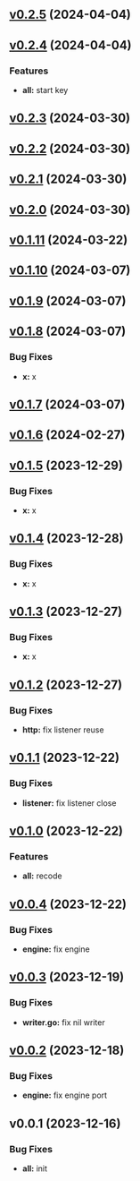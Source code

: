 
<a name="v0.2.5"></a>
## [v0.2.5](https://8.140.161.172/wangsb/wgateway/compare/v0.2.4...v0.2.5) (2024-04-04)


<a name="v0.2.4"></a>
## [v0.2.4](https://8.140.161.172/wangsb/wgateway/compare/v0.2.3...v0.2.4) (2024-04-04)

### Features

* **all:** start key


<a name="v0.2.3"></a>
## [v0.2.3](https://8.140.161.172/wangsb/wgateway/compare/v0.2.2...v0.2.3) (2024-03-30)


<a name="v0.2.2"></a>
## [v0.2.2](https://8.140.161.172/wangsb/wgateway/compare/v0.2.1...v0.2.2) (2024-03-30)


<a name="v0.2.1"></a>
## [v0.2.1](https://8.140.161.172/wangsb/wgateway/compare/v0.2.0...v0.2.1) (2024-03-30)


<a name="v0.2.0"></a>
## [v0.2.0](https://8.140.161.172/wangsb/wgateway/compare/v0.1.11...v0.2.0) (2024-03-30)


<a name="v0.1.11"></a>
## [v0.1.11](https://8.140.161.172/wangsb/wgateway/compare/v0.1.10...v0.1.11) (2024-03-22)


<a name="v0.1.10"></a>
## [v0.1.10](https://8.140.161.172/wangsb/wgateway/compare/v0.1.9...v0.1.10) (2024-03-07)


<a name="v0.1.9"></a>
## [v0.1.9](https://8.140.161.172/wangsb/wgateway/compare/v0.1.8...v0.1.9) (2024-03-07)


<a name="v0.1.8"></a>
## [v0.1.8](https://8.140.161.172/wangsb/wgateway/compare/v0.1.7...v0.1.8) (2024-03-07)

### Bug Fixes

* **x:** x


<a name="v0.1.7"></a>
## [v0.1.7](https://8.140.161.172/wangsb/wgateway/compare/v0.1.6...v0.1.7) (2024-03-07)


<a name="v0.1.6"></a>
## [v0.1.6](https://8.140.161.172/wangsb/wgateway/compare/v0.1.5...v0.1.6) (2024-02-27)


<a name="v0.1.5"></a>
## [v0.1.5](https://8.140.161.172/wangsb/wgateway/compare/v0.1.4...v0.1.5) (2023-12-29)

### Bug Fixes

* **x:** x


<a name="v0.1.4"></a>
## [v0.1.4](https://8.140.161.172/wangsb/wgateway/compare/v0.1.3...v0.1.4) (2023-12-28)

### Bug Fixes

* **x:** x


<a name="v0.1.3"></a>
## [v0.1.3](https://8.140.161.172/wangsb/wgateway/compare/v0.1.2...v0.1.3) (2023-12-27)

### Bug Fixes

* **x:** x


<a name="v0.1.2"></a>
## [v0.1.2](https://8.140.161.172/wangsb/wgateway/compare/v0.1.1...v0.1.2) (2023-12-27)

### Bug Fixes

* **http:** fix listener reuse


<a name="v0.1.1"></a>
## [v0.1.1](https://8.140.161.172/wangsb/wgateway/compare/v0.1.0...v0.1.1) (2023-12-22)

### Bug Fixes

* **listener:** fix listener close


<a name="v0.1.0"></a>
## [v0.1.0](https://8.140.161.172/wangsb/wgateway/compare/v0.0.4...v0.1.0) (2023-12-22)

### Features

* **all:** recode


<a name="v0.0.4"></a>
## [v0.0.4](https://8.140.161.172/wangsb/wgateway/compare/v0.0.3...v0.0.4) (2023-12-22)

### Bug Fixes

* **engine:** fix engine


<a name="v0.0.3"></a>
## [v0.0.3](https://8.140.161.172/wangsb/wgateway/compare/v0.0.2...v0.0.3) (2023-12-19)

### Bug Fixes

* **writer.go:** fix nil writer


<a name="v0.0.2"></a>
## [v0.0.2](https://8.140.161.172/wangsb/wgateway/compare/v0.0.1...v0.0.2) (2023-12-18)

### Bug Fixes

* **engine:** fix engine port


<a name="v0.0.1"></a>
## v0.0.1 (2023-12-16)

### Bug Fixes

* **all:** init

